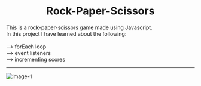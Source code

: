 <h1 align="center">Rock-Paper-Scissors</h1>
This is a rock-paper-scissors game made using Javascript.
<br>
In this project I have learned about the following: <br>
<br>
--> forEach loop<br>
--> event listeners <br>
--> incrementing scores 
<hr>


![image-1](https://user-images.githubusercontent.com/117444846/206365524-7b5f7d4f-18cf-4c2a-9d0f-ec59b8d2c3f9.PNG)
